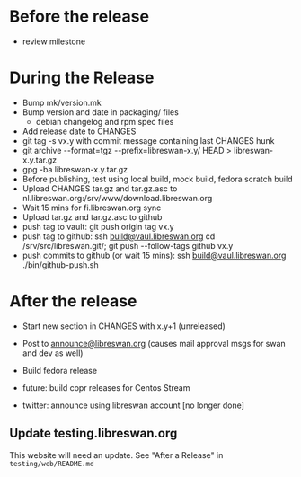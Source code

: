 # Before the release

- review milestone

# During the Release

- Bump mk/version.mk
- Bump version and date in packaging/ files
  - debian changelog and rpm spec files
- Add release date to CHANGES
- git tag -s vx.y with commit message containing last CHANGES hunk
- git archive --format=tgz --prefix=libreswan-x.y/ HEAD > libreswan-x.y.tar.gz
- gpg -ba libreswan-x.y.tar.gz
- Before publishing, test using local build, mock build, fedora scratch build
- Upload CHANGES tar.gz and tar.gz.asc to nl.libreswan.org:/srv/www/download.libreswan.org
- Wait 15 mins for fi.libreswan.org sync
- Upload tar.gz and tar.gz.asc to github
- push tag to vault: git push origin tag vx.y
- push tag to github: ssh build@vaul.libreswan.org cd /srv/src/libreswan.git/; git push --follow-tags github vx.y
- push commits to github (or wait 15 mins): ssh build@vaul.libreswan.org ./bin/github-push.sh

# After the release

- Start new section in CHANGES with x.y+1 (unreleased)

- Post to announce@libreswan.org (causes mail approval msgs for swan
  and dev as well)

- Build fedora release

- future: build copr releases for Centos Stream

- twitter: announce using libreswan account [no longer done]

## Update testing.libreswan.org

This website will need an update.  See "After a Release" in
`testing/web/README.md`
